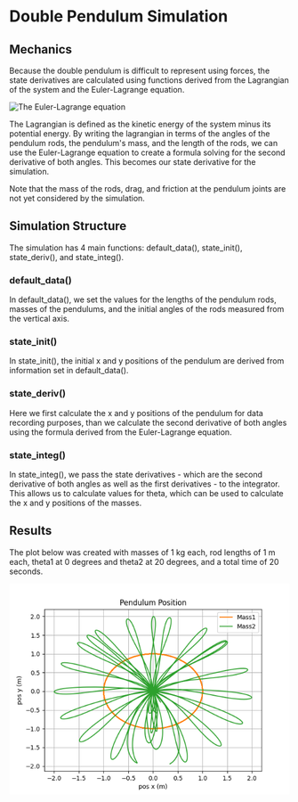# Double Pendulum Simulation

## Mechanics

Because the double pendulum is difficult to represent using forces, the state derivatives 
are calculated using functions derived from the Lagrangian of the system and the Euler-Lagrange equation.

![The Euler-Lagrange equation](https://i.imgur.com/Bd2PtAF.png)

The Lagrangian is defined as the kinetic energy of the system minus its potential energy. By 
writing the lagrangian in terms of the angles of the pendulum rods, the pendulum's mass,
and the length of the rods, we can use the Euler-Lagrange equation to create a formula solving 
for the second derivative of both angles. This becomes our state derivative for the simulation.

Note that the mass of the rods, drag, and friction at the pendulum joints are not yet considered by the simulation.

## Simulation Structure

The simulation has 4 main functions: default_data(), state_init(), state_deriv(), and state_integ().

### default_data()

In default_data(), we set the values for the lengths of the pendulum rods, masses of the pendulums, 
and the initial angles of the rods measured from the vertical axis. 

### state_init()

In state_init(), the initial x and y positions of the pendulum are derived from information set in 
default_data(). 

### state_deriv()

Here we first calculate the x and y positions of the pendulum for data recording purposes, than 
we calculate the second derivative of both angles using the formula derived from the Euler-Lagrange 
equation.

### state_integ()

In state_integ(), we pass the state derivatives - which are the second derivative of both angles 
as well as the first derivatives - to the integrator. This allows us to calculate values for theta, 
which can be used to calculate the x and y positions of the masses. 

## Results 

The plot below was created with masses of 1 kg each, rod lengths of 1 m each, theta1 at 0 degrees
and theta2 at 20 degrees, and a total time of 20 seconds. 

![Plot of the x and y positions of both masses](https://github.com/ibsal/trick-double-pendulum/blob/main/scripts/Figure_1.png)
